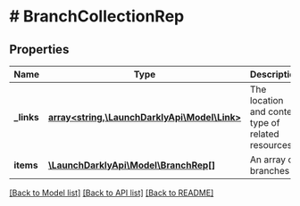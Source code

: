 # # BranchCollectionRep

## Properties

Name | Type | Description | Notes
------------ | ------------- | ------------- | -------------
**_links** | [**array<string,\LaunchDarklyApi\Model\Link>**](Link.md) | The location and content type of related resources |
**items** | [**\LaunchDarklyApi\Model\BranchRep[]**](BranchRep.md) | An array of branches |

[[Back to Model list]](../../README.md#models) [[Back to API list]](../../README.md#endpoints) [[Back to README]](../../README.md)
